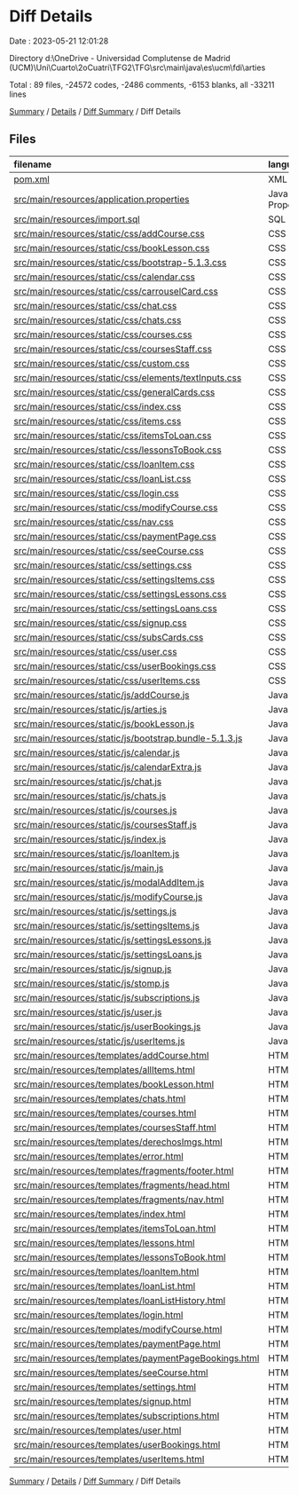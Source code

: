 # Diff Details

Date : 2023-05-21 12:01:28

Directory d:\\OneDrive - Universidad Complutense de Madrid (UCM)\\Uni\\Cuarto\\2oCuatri\\TFG2\\TFG\\src\\main\\java\\es\\ucm\\fdi\\arties

Total : 89 files,  -24572 codes, -2486 comments, -6153 blanks, all -33211 lines

[Summary](results.md) / [Details](details.md) / [Diff Summary](diff.md) / Diff Details

## Files
| filename | language | code | comment | blank | total |
| :--- | :--- | ---: | ---: | ---: | ---: |
| [pom.xml](/pom.xml) | XML | -116 | -1 | -6 | -123 |
| [src/main/resources/application.properties](/src/main/resources/application.properties) | Java Properties | -24 | -17 | -10 | -51 |
| [src/main/resources/import.sql](/src/main/resources/import.sql) | SQL | -204 | -54 | -97 | -355 |
| [src/main/resources/static/css/addCourse.css](/src/main/resources/static/css/addCourse.css) | CSS | -87 | -8 | -21 | -116 |
| [src/main/resources/static/css/bookLesson.css](/src/main/resources/static/css/bookLesson.css) | CSS | -125 | -14 | -49 | -188 |
| [src/main/resources/static/css/bootstrap-5.1.3.css](/src/main/resources/static/css/bootstrap-5.1.3.css) | CSS | -9,497 | -27 | -1,742 | -11,266 |
| [src/main/resources/static/css/calendar.css](/src/main/resources/static/css/calendar.css) | CSS | -346 | -315 | -65 | -726 |
| [src/main/resources/static/css/carrouselCard.css](/src/main/resources/static/css/carrouselCard.css) | CSS | -57 | -33 | -15 | -105 |
| [src/main/resources/static/css/chat.css](/src/main/resources/static/css/chat.css) | CSS | -303 | -35 | -58 | -396 |
| [src/main/resources/static/css/chats.css](/src/main/resources/static/css/chats.css) | CSS | -179 | -18 | -32 | -229 |
| [src/main/resources/static/css/courses.css](/src/main/resources/static/css/courses.css) | CSS | -115 | -38 | -42 | -195 |
| [src/main/resources/static/css/coursesStaff.css](/src/main/resources/static/css/coursesStaff.css) | CSS | -3 | 0 | 0 | -3 |
| [src/main/resources/static/css/custom.css](/src/main/resources/static/css/custom.css) | CSS | -72 | -22 | -38 | -132 |
| [src/main/resources/static/css/elements/textInputs.css](/src/main/resources/static/css/elements/textInputs.css) | CSS | -52 | -4 | -2 | -58 |
| [src/main/resources/static/css/generalCards.css](/src/main/resources/static/css/generalCards.css) | CSS | -195 | -71 | -53 | -319 |
| [src/main/resources/static/css/index.css](/src/main/resources/static/css/index.css) | CSS | -352 | -38 | -110 | -500 |
| [src/main/resources/static/css/items.css](/src/main/resources/static/css/items.css) | CSS | -31 | -13 | -9 | -53 |
| [src/main/resources/static/css/itemsToLoan.css](/src/main/resources/static/css/itemsToLoan.css) | CSS | -144 | -66 | -39 | -249 |
| [src/main/resources/static/css/lessonsToBook.css](/src/main/resources/static/css/lessonsToBook.css) | CSS | -13 | -6 | -7 | -26 |
| [src/main/resources/static/css/loanItem.css](/src/main/resources/static/css/loanItem.css) | CSS | -128 | -14 | -54 | -196 |
| [src/main/resources/static/css/loanList.css](/src/main/resources/static/css/loanList.css) | CSS | -6 | 0 | -4 | -10 |
| [src/main/resources/static/css/login.css](/src/main/resources/static/css/login.css) | CSS | -27 | 0 | -5 | -32 |
| [src/main/resources/static/css/modifyCourse.css](/src/main/resources/static/css/modifyCourse.css) | CSS | -23 | -13 | -8 | -44 |
| [src/main/resources/static/css/nav.css](/src/main/resources/static/css/nav.css) | CSS | -10 | 0 | -2 | -12 |
| [src/main/resources/static/css/paymentPage.css](/src/main/resources/static/css/paymentPage.css) | CSS | -40 | 0 | -10 | -50 |
| [src/main/resources/static/css/seeCourse.css](/src/main/resources/static/css/seeCourse.css) | CSS | -69 | -8 | -21 | -98 |
| [src/main/resources/static/css/settings.css](/src/main/resources/static/css/settings.css) | CSS | -231 | -41 | -53 | -325 |
| [src/main/resources/static/css/settingsItems.css](/src/main/resources/static/css/settingsItems.css) | CSS | -87 | -6 | -22 | -115 |
| [src/main/resources/static/css/settingsLessons.css](/src/main/resources/static/css/settingsLessons.css) | CSS | -149 | -10 | -46 | -205 |
| [src/main/resources/static/css/settingsLoans.css](/src/main/resources/static/css/settingsLoans.css) | CSS | -72 | -12 | -23 | -107 |
| [src/main/resources/static/css/signup.css](/src/main/resources/static/css/signup.css) | CSS | -38 | 0 | -7 | -45 |
| [src/main/resources/static/css/subsCards.css](/src/main/resources/static/css/subsCards.css) | CSS | -195 | -14 | -28 | -237 |
| [src/main/resources/static/css/user.css](/src/main/resources/static/css/user.css) | CSS | -159 | -25 | -35 | -219 |
| [src/main/resources/static/css/userBookings.css](/src/main/resources/static/css/userBookings.css) | CSS | -31 | -6 | -10 | -47 |
| [src/main/resources/static/css/userItems.css](/src/main/resources/static/css/userItems.css) | CSS | -46 | -4 | -21 | -71 |
| [src/main/resources/static/js/addCourse.js](/src/main/resources/static/js/addCourse.js) | JavaScript | -116 | -18 | -35 | -169 |
| [src/main/resources/static/js/arties.js](/src/main/resources/static/js/arties.js) | JavaScript | -228 | -92 | -30 | -350 |
| [src/main/resources/static/js/bookLesson.js](/src/main/resources/static/js/bookLesson.js) | JavaScript | -180 | -19 | -84 | -283 |
| [src/main/resources/static/js/bootstrap.bundle-5.1.3.js](/src/main/resources/static/js/bootstrap.bundle-5.1.3.js) | JavaScript | -4,855 | -600 | -1,358 | -6,813 |
| [src/main/resources/static/js/calendar.js](/src/main/resources/static/js/calendar.js) | JavaScript | -348 | -118 | -118 | -584 |
| [src/main/resources/static/js/calendarExtra.js](/src/main/resources/static/js/calendarExtra.js) | JavaScript | -43 | -14 | -21 | -78 |
| [src/main/resources/static/js/chat.js](/src/main/resources/static/js/chat.js) | JavaScript | -269 | -13 | -78 | -360 |
| [src/main/resources/static/js/chats.js](/src/main/resources/static/js/chats.js) | JavaScript | -163 | -5 | -39 | -207 |
| [src/main/resources/static/js/courses.js](/src/main/resources/static/js/courses.js) | JavaScript | -16 | 0 | -7 | -23 |
| [src/main/resources/static/js/coursesStaff.js](/src/main/resources/static/js/coursesStaff.js) | JavaScript | -12 | 0 | -5 | -17 |
| [src/main/resources/static/js/index.js](/src/main/resources/static/js/index.js) | JavaScript | -58 | -12 | -39 | -109 |
| [src/main/resources/static/js/loanItem.js](/src/main/resources/static/js/loanItem.js) | JavaScript | -98 | -23 | -59 | -180 |
| [src/main/resources/static/js/main.js](/src/main/resources/static/js/main.js) | JavaScript | -37 | -3 | -11 | -51 |
| [src/main/resources/static/js/modalAddItem.js](/src/main/resources/static/js/modalAddItem.js) | JavaScript | -40 | -3 | -22 | -65 |
| [src/main/resources/static/js/modifyCourse.js](/src/main/resources/static/js/modifyCourse.js) | JavaScript | -115 | -9 | -28 | -152 |
| [src/main/resources/static/js/settings.js](/src/main/resources/static/js/settings.js) | JavaScript | -308 | -22 | -74 | -404 |
| [src/main/resources/static/js/settingsItems.js](/src/main/resources/static/js/settingsItems.js) | JavaScript | -213 | -18 | -103 | -334 |
| [src/main/resources/static/js/settingsLessons.js](/src/main/resources/static/js/settingsLessons.js) | JavaScript | -445 | -32 | -186 | -663 |
| [src/main/resources/static/js/settingsLoans.js](/src/main/resources/static/js/settingsLoans.js) | JavaScript | -61 | -33 | -31 | -125 |
| [src/main/resources/static/js/signup.js](/src/main/resources/static/js/signup.js) | JavaScript | -46 | -4 | -11 | -61 |
| [src/main/resources/static/js/stomp.js](/src/main/resources/static/js/stomp.js) | JavaScript | -611 | -8 | -42 | -661 |
| [src/main/resources/static/js/subscriptions.js](/src/main/resources/static/js/subscriptions.js) | JavaScript | -47 | -3 | -11 | -61 |
| [src/main/resources/static/js/user.js](/src/main/resources/static/js/user.js) | JavaScript | -84 | -4 | -22 | -110 |
| [src/main/resources/static/js/userBookings.js](/src/main/resources/static/js/userBookings.js) | JavaScript | -15 | 0 | -14 | -29 |
| [src/main/resources/static/js/userItems.js](/src/main/resources/static/js/userItems.js) | JavaScript | -9 | -3 | -6 | -18 |
| [src/main/resources/templates/addCourse.html](/src/main/resources/templates/addCourse.html) | HTML | -73 | -6 | -24 | -103 |
| [src/main/resources/templates/allItems.html](/src/main/resources/templates/allItems.html) | HTML | -39 | -14 | -24 | -77 |
| [src/main/resources/templates/bookLesson.html](/src/main/resources/templates/bookLesson.html) | HTML | -87 | -27 | -39 | -153 |
| [src/main/resources/templates/chats.html](/src/main/resources/templates/chats.html) | HTML | -112 | -2 | -18 | -132 |
| [src/main/resources/templates/courses.html](/src/main/resources/templates/courses.html) | HTML | -171 | -6 | -45 | -222 |
| [src/main/resources/templates/coursesStaff.html](/src/main/resources/templates/coursesStaff.html) | HTML | -77 | -3 | -18 | -98 |
| [src/main/resources/templates/derechosImgs.html](/src/main/resources/templates/derechosImgs.html) | HTML | -41 | -5 | -32 | -78 |
| [src/main/resources/templates/error.html](/src/main/resources/templates/error.html) | HTML | -91 | -3 | -13 | -107 |
| [src/main/resources/templates/fragments/footer.html](/src/main/resources/templates/fragments/footer.html) | HTML | -98 | -6 | -24 | -128 |
| [src/main/resources/templates/fragments/head.html](/src/main/resources/templates/fragments/head.html) | HTML | -36 | 0 | -5 | -41 |
| [src/main/resources/templates/fragments/nav.html](/src/main/resources/templates/fragments/nav.html) | HTML | -107 | -15 | -30 | -152 |
| [src/main/resources/templates/index.html](/src/main/resources/templates/index.html) | HTML | -156 | -71 | -118 | -345 |
| [src/main/resources/templates/itemsToLoan.html](/src/main/resources/templates/itemsToLoan.html) | HTML | -46 | -14 | -25 | -85 |
| [src/main/resources/templates/lessons.html](/src/main/resources/templates/lessons.html) | HTML | -11 | -1 | -6 | -18 |
| [src/main/resources/templates/lessonsToBook.html](/src/main/resources/templates/lessonsToBook.html) | HTML | -48 | -20 | -33 | -101 |
| [src/main/resources/templates/loanItem.html](/src/main/resources/templates/loanItem.html) | HTML | -118 | -203 | -63 | -384 |
| [src/main/resources/templates/loanList.html](/src/main/resources/templates/loanList.html) | HTML | -81 | -7 | -30 | -118 |
| [src/main/resources/templates/loanListHistory.html](/src/main/resources/templates/loanListHistory.html) | HTML | -79 | -8 | -30 | -117 |
| [src/main/resources/templates/login.html](/src/main/resources/templates/login.html) | HTML | -26 | 0 | -5 | -31 |
| [src/main/resources/templates/modifyCourse.html](/src/main/resources/templates/modifyCourse.html) | HTML | -91 | -7 | -25 | -123 |
| [src/main/resources/templates/paymentPage.html](/src/main/resources/templates/paymentPage.html) | HTML | -53 | -1 | -13 | -67 |
| [src/main/resources/templates/paymentPageBookings.html](/src/main/resources/templates/paymentPageBookings.html) | HTML | -70 | -1 | -23 | -94 |
| [src/main/resources/templates/seeCourse.html](/src/main/resources/templates/seeCourse.html) | HTML | -43 | -3 | -16 | -62 |
| [src/main/resources/templates/settings.html](/src/main/resources/templates/settings.html) | HTML | -691 | -29 | -189 | -909 |
| [src/main/resources/templates/signup.html](/src/main/resources/templates/signup.html) | HTML | -77 | 0 | -13 | -90 |
| [src/main/resources/templates/subscriptions.html](/src/main/resources/templates/subscriptions.html) | HTML | -87 | -10 | -12 | -109 |
| [src/main/resources/templates/user.html](/src/main/resources/templates/user.html) | HTML | -193 | -3 | -33 | -229 |
| [src/main/resources/templates/userBookings.html](/src/main/resources/templates/userBookings.html) | HTML | -52 | -28 | -33 | -113 |
| [src/main/resources/templates/userItems.html](/src/main/resources/templates/userItems.html) | HTML | -75 | -4 | -36 | -115 |

[Summary](results.md) / [Details](details.md) / [Diff Summary](diff.md) / Diff Details